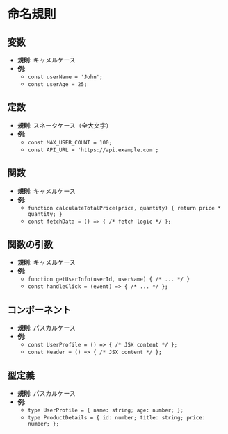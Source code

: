 # 命名規則

## 変数

- **規則**: キャメルケース
- **例**:
  - `const userName = 'John';`
  - `const userAge = 25;`

## 定数

- **規則**: スネークケース（全大文字）
- **例**:
  - `const MAX_USER_COUNT = 100;`
  - `const API_URL = 'https://api.example.com';`

## 関数

- **規則**: キャメルケース
- **例**:
  - `function calculateTotalPrice(price, quantity) { return price * quantity; }`
  - `const fetchData = () => { /* fetch logic */ };`

## 関数の引数

- **規則**: キャメルケース
- **例**:
  - `function getUserInfo(userId, userName) { /* ... */ }`
  - `const handleClick = (event) => { /* ... */ };`

## コンポーネント

- **規則**: パスカルケース
- **例**:
  - `const UserProfile = () => { /* JSX content */ };`
  - `const Header = () => { /* JSX content */ };`

## 型定義

- **規則**: パスカルケース
- **例**:
  - `type UserProfile = { name: string; age: number; };`
  - `type ProductDetails = { id: number; title: string; price: number; };`
